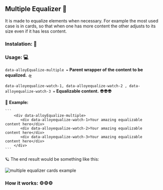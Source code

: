 ## Multiple Equalizer  📐 

It is made to equalize elements when necessary.
For example the most used case is in cards, so that when one has more content the other adjusts to its size even if it has less content.

### Instalation: 🔧


### Usage: 💻

`data-alloyEqualize-multiple =`  **Parent wrapper of the content to be equalized.** 🛸

 
`data-alloyequalize-watch-1, data-alloyequalize-watch-2 , data-alloyequalize-watch-3 =`  **Equalizable content.** 👽👽👽


📏 **Example:**

    ```
	    <div data-alloyEqualize-multiple>
		   <div data-alloyequalize-watch-1>Your amazing equalizable content here</div>
		   <div data-alloyequalize-watch-2>Your amazing equalizable content here</div>
		   <div data-alloyequalize-watch-3>Your amazing equalizable content here</div>
	    </div>
    ```
    
🪐 The end result would be something like this:

![multiple equalizer cards example](https://i.imgur.com/pMMVvVi.png)

### How it works: ⚙⚙⚙